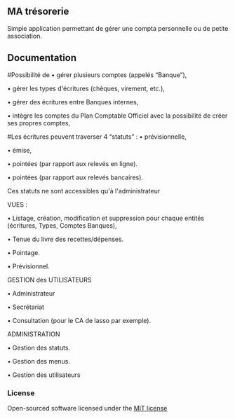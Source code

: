 ## MA trésorerie

Simple application permettant de gérer une compta personnelle ou de petite association.

## Documentation

#Possibilité de 
• gérer plusieurs comptes (appelés “Banque”),

• gérer les types d'écritures (chèques, virement, etc.),

• gérer des écritures entre Banques internes,

• intègre les comptes du Plan Comptable Officiel avec la possibilité de créer ses propres comptes,


#Les écritures peuvent traverser 4 “statuts” : 
• prévisionnelle,

• émise,

• pointées (par rapport aux relevés en ligne).

• pointées (par rapport aux relevés bancaires).

Ces statuts ne sont accessibles qu'à l'administrateur

VUES :

• Listage, création, modification et suppression pour chaque entités (écritures, Types, Comptes Banques),

• Tenue du livre des recettes/dépenses.

• Pointage.

• Prévisionnel.



GESTION des UTILISATEURS 

• Administrateur

• Secrétariat

• Consultation (pour le CA de lasso par exemple).



ADMINISTRATION

• Gestion des statuts.

• Gestion des menus.

• Gestion des utilisateurs


### License

Open-sourced software licensed under the [MIT license](http://opensource.org/licenses/MIT)
